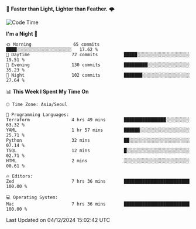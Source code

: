 :rocket: **Faster than Light, Lighter than Feather.** 🌩️


<!--START_SECTION:waka-->
![Code Time](http://img.shields.io/badge/Code%20Time-627%20hrs%2016%20mins-blue)

**I'm a Night 🦉** 

```text
🌞 Morning                65 commits          ████░░░░░░░░░░░░░░░░░░░░░   17.62 % 
🌆 Daytime                72 commits          █████░░░░░░░░░░░░░░░░░░░░   19.51 % 
🌃 Evening                130 commits         █████████░░░░░░░░░░░░░░░░   35.23 % 
🌙 Night                  102 commits         ███████░░░░░░░░░░░░░░░░░░   27.64 % 
```


📊 **This Week I Spent My Time On** 

```text
🕑︎ Time Zone: Asia/Seoul

💬 Programming Languages: 
Terraform                4 hrs 49 mins       ████████████████░░░░░░░░░   63.32 % 
YAML                     1 hr 57 mins        ██████░░░░░░░░░░░░░░░░░░░   25.71 % 
Python                   32 mins             ██░░░░░░░░░░░░░░░░░░░░░░░   07.14 % 
TSQL                     12 mins             █░░░░░░░░░░░░░░░░░░░░░░░░   02.71 % 
HTML                     2 mins              ░░░░░░░░░░░░░░░░░░░░░░░░░   00.61 % 

🔥 Editors: 
Zed                      7 hrs 36 mins       █████████████████████████   100.00 % 

💻 Operating System: 
Mac                      7 hrs 36 mins       █████████████████████████   100.00 % 
```


 Last Updated on 04/12/2024 15:02:42 UTC
<!--END_SECTION:waka-->
